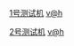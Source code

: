 [1号测试机](http://volunteerathome.hicp.net:24648)
[v@h](http://volunteerathome.hicp.net:24648/test)

[2号测试机](http://vath.xicp.cn)
[v@h](http://vath.xicp.cn/test)